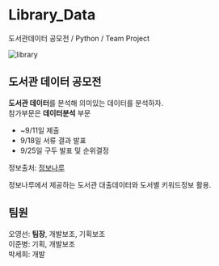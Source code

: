 # Library_Data
도서관데이터 공모전 / Python / Team Project

![library](https://fritzhansenimagecdn.azureedge.net/~/media/images/800x450/references/800x450_brest_books-jpg.jpg?h=450&la=ko-KR&w=800)  

## 도서관 데이터 공모전
**도서관 데이터**를 분석해 의미있는 데이터를 분석하자.  
참가부문은 **데이터분석** 부문  
- ~9/11일 제출
- 9/18일 서류 결과 발표  
- 9/25일 구두 발표 및 순위결정  

정보출처: [정보나루](https://data4library.kr)  

정보나루에서 제공하는 도서관 대출데이터와 도서별 키워드정보 활용.

## 팀원
오영선: **팀장**, 개발보조, 기획보조  
이준병: 기획, 개발보조  
박세희: 개발  

